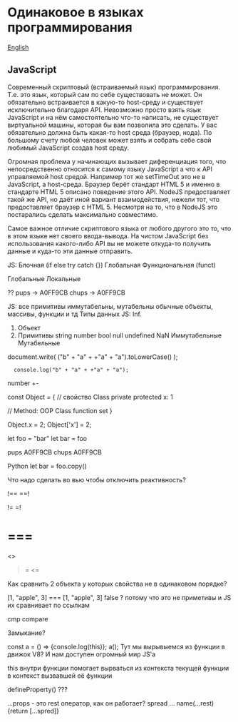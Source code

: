# Одинаковое в языках программирования

[English](README.md)

## JavaScript 

Современный скриптовый (встраиваемый язык) программирования. Т.е. это язык, который сам по себе существовать не может. Он обязательно встраивается в какую-то host-среду и существует исключительно благодаря API. Невозможно просто взять язык JavaScript и на нём самостоятельно что-то написать, не существует виртуальной машины, которая бы вам позволила это сделать. У вас обязательно должна быть какая-то host среда (браузер, нода). По большому счету любой человек может взять и собрать себе свой любимый JavaScript создав host среду. 

Огромная проблема у начинающих вызывает диференциация того, что непосредственно относится к самому языку JavaScript а что к API управляемой host средой. Например тот же setTimeOut это не в JavaScript, а host-среда. Браузер берёт стандарт HTML 5 и именно в стандарте HTML 5 описано поведение этого API. NodeJS предоставляет такой же API, но даёт иной вариант взаимодействия, нежели тот, что предоставляет браузер с HTML 5. Несмотря на то, что в NodeJS это постарались сделать максимально совместимо.

Самое важное отличие скриптового языка от любого другого это то, что в этом языке нет своего ввода-вывода. На чистом JavaScript без использования какого-либо API вы не можете откуда-то получить данные и куда-то эти данные отправить. 

JS:
Блочная (if else try catch {})
Глобальная 
Функциональная (funct)

Глобальные
Локальные

?? 
pups  -> A0FF9CB
chups -> A0FF9CB

JS: все примитивы иммутабельны, мутабельны обычные объекты, массивы, функции и тд
Типы данных JS: Inf.
1. Объект
2. Примитивы string number bool null undefined NaN
Иммутабельные
Мутабельные

document.write(
        ("b" + "a" + +"a" + "a").toLowerCase()
      );

      console.log("b" + "a" + +"a" + "a");

number +- 

const Object = {
  // свойство Class
  private protected x: 1

  // Method: OOP Class
  function set
}

Object.x = 2;
Object['x'] = 2;



let foo = "bar"
let bar = foo

pups  A0FF9CB
chups A0FF9CB

Python
let bar = foo.copy()

Что надо сделать во вью чтобы отключить реактивность? 

!==
==!

!=
=!

===
==

<>
>=
<=

Как сравнить 2 объекта у которых свойства не в одинаковом порядке?

[1, "apple", 3] === [1, "apple", 3]
false ? потому что это не приметивы и JS их сравнивает по ссылкам

cmp
compare

Замыкание?

const a = () => {console.log(this)}; a();
Тут мы вырывыемся из функции в движок V8? И нам доступен огромный мир JS'a

this внутри функции помогает вырваться из контекста текущей функции в контекст вызвавшей её функции

defineProperty() ???

...props - это rest оператор, как он работает?
spread ...
name(...rest) {return [...spred]}
